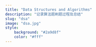 ```yaml
---
title: "Data Structures and Algorithms"
description: "记录算法题刷题过程及总结"
slug: "dsa"
image: "dsa.jpg"
style:
    background: "#2a9d8f"
    color: "#fff"
---
```

